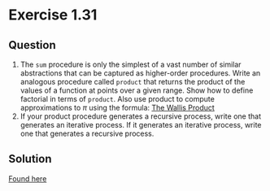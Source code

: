 # Exercise 1.31

## Question

1. The `sum` procedure is only the simplest of a vast number of similar abstractions that can be captured as higher-order procedures. Write an analogous procedure called `product` that returns the product of the values of a function at points over a given range. Show how to define factorial in terms of `product`. Also use product to compute approximations to $π$ using the formula: [The Wallis Product](https://en.wikipedia.org/wiki/Wallis_product)
2. If your product procedure generates a recursive process, write one that generates an iterative process. If it generates an iterative process, write one that generates a recursive process.

## Solution

[Found here](code.rkt)

